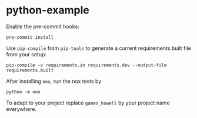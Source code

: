 # python-example

Enable the pre-commit hooks:
```
pre-commit install
```


Use `pip-compile` from `pip-tools` to generate a current requirements.built file from your setup:
```
pip-compile -v requirements.in requirements.dev --output-file requirements.built
```

After installing `nox`, run the nox tests by
```
python -m nox
```

To adapt to your project replace `games_howell` by your project name everywhere.